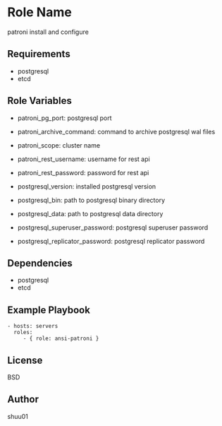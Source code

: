 Role Name
=========

patroni install and configure

Requirements
------------

- postgresql
- etcd

Role Variables
--------------

- patroni_pg_port: postgresql port
- patroni_archive_command: command to archive postgresql wal files
- patroni_scope: cluster name
- patroni_rest_username: username for rest api
- patroni_rest_password: password for rest api

- postgresql_version: installed postgresql version

- postgresql_bin: path to postgresql binary directory
- postgresql_data: path to postgresql data directory

- postgresql_superuser_password: postgresql superuser password
- postgresql_replicator_password: postgresql replicator password

Dependencies
------------

- postgresql
- etcd

Example Playbook
----------------

    - hosts: servers
      roles:
         - { role: ansi-patroni }

License
-------

BSD

Author
------------------

shuu01
